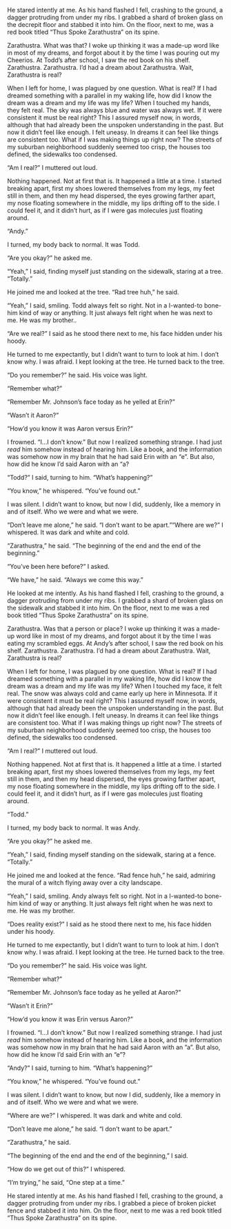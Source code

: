 He stared intently at me. As his hand flashed I fell, crashing to the ground, a dagger protruding from under my ribs. I grabbed a shard of broken glass on the decrepit floor and stabbed it into him. On the floor, next to me, was a red book titled “Thus Spoke Zarathustra” on its spine.

Zarathustra. What was that? I woke up thinking it was a made-up word like in most of my dreams, and forgot about it by the time I was pouring out my Cheerios. At Todd’s after school, I saw the red book on his shelf. Zarathustra. Zarathustra. I’d had a dream about Zarathustra. Wait, Zarathustra is real?

When I left for home, I was plagued by one question. What is real? If I had dreamed something with a parallel in my waking life, how did I know the dream was a dream and my life was my life? When I touched my hands, they felt real. The sky was always blue and water was always wet. If it were consistent it must be real right? This I assured myself now, in words, although that had already been the unspoken understanding in the past. But now it didn’t feel like enough. I felt uneasy. In dreams it can feel like things are consistent too. What if I was making things up right now? The streets of my suburban neighborhood suddenly seemed too crisp, the houses too defined, the sidewalks too condensed.

“Am I real?” I muttered out loud.

Nothing happened. Not at first that is. It happened a little at a time. I started breaking apart, first my shoes lowered themselves from my legs, my feet still in them, and then my head dispersed, the eyes growing farther apart, my nose floating somewhere in the middle, my lips drifting off to the side. I could feel it, and it didn’t hurt, as if I were gas molecules just floating around.

“Andy.”

I turned, my body back to normal. It was Todd.

“Are you okay?” he asked me.

“Yeah,” I said, finding myself just standing on the sidewalk, staring at a tree. “Totally.”

He joined me and looked at the tree. “Rad tree huh,” he said.

“Yeah,” I said, smiling. Todd always felt so right. Not in a I-wanted-to bone-him kind of way or anything. It just always felt right when he was next to me. He was my brother..

“Are we real?” I said as he stood there next to me, his face hidden under his hoody.

He turned to me expectantly, but I didn’t want to turn to look at him. I don’t know why. I was afraid. I kept looking at the tree. He turned back to the tree.

“Do you remember?” he said. His voice was light.

“Remember what?”

“Remember Mr. Johnson’s face today as he yelled at Erin?”

“Wasn’t it Aaron?”

“How’d you know it was Aaron versus Erin?”

I frowned. “I…I don’t know.” But now I realized something strange. I had just *read* him somehow instead of hearing him. Like a book, and the information was somehow now in my brain that he had said Erin with an “e”. But also, how did he know I’d said Aaron with an “a?

“Todd?” I said, turning to him. “What’s happening?”

“You know,” he whispered. “You’ve found out.”

I was silent. I didn’t want to know, but now I did, suddenly, like a memory in and of itself. Who we were and what we were.

“Don’t leave me alone,” he said. “I don’t want to be apart.”“Where are we?” I whispered. It was dark and white and cold.

“Zarathustra,” he said. “The beginning of the end and the end of the beginning.”

“You’ve been here before?” I asked.

“We have,” he said. “Always we come this way.”

He looked at me intently. As his hand flashed I fell, crashing to the ground, a dagger protruding from under my ribs. I grabbed a shard of broken glass on the sidewalk and stabbed it into him. On the floor, next to me was a red book titled “Thus Spoke Zarathustra” on its spine.

Zarathustra. Was that a person or place? I woke up thinking it was a made-up word like in most of my dreams, and forgot about it by the time I was eating my scrambled eggs. At Andy’s after school, I saw the red book on his shelf. Zarathustra. Zarathustra. I’d had a dream about Zarathustra. Wait, Zarathustra is real?

When I left for home, I was plagued by one question. What is real? If I had dreamed something with a parallel in my waking life, how did I know the dream was a dream and my life was my life? When I touched my face, it felt real. The snow was always cold and came early up here in Minnesota. If it were consistent it must be real right? This I assured myself now, in words, although that had already been the unspoken understanding in the past. But now it didn’t feel like enough. I felt uneasy. In dreams it can feel like things are consistent too. What if I was making things up right now? The streets of my suburban neighborhood suddenly seemed too crisp, the houses too defined, the sidewalks too condensed.

“Am I real?” I muttered out loud.

Nothing happened. Not at first that is. It happened a little at a time. I started breaking apart, first my shoes lowered themselves from my legs, my feet still in them, and then my head dispersed, the eyes growing farther apart, my nose floating somewhere in the middle, my lips drifting off to the side. I could feel it, and it didn’t hurt, as if I were gas molecules just floating around.

“Todd.”

I turned, my body back to normal. It was Andy.

“Are you okay?” he asked me.

“Yeah,” I said, finding myself standing on the sidewalk, staring at a fence. “Totally.”

He joined me and looked at the fence. “Rad fence huh,” he said, admiring the mural of a witch flying away over a city landscape.

“Yeah,” I said, smiling. Andy always felt so right. Not in a I-wanted-to bone-him kind of way or anything. It just always felt right when he was next to me. He was my brother.

“Does reality exist?” I said as he stood there next to me, his face hidden under his hoody.

He turned to me expectantly, but I didn’t want to turn to look at him. I don’t know why. I was afraid. I kept looking at the tree. He turned back to the tree.

“Do you remember?” he said. His voice was light.

“Remember what?”

“Remember Mr. Johnson’s face today as he yelled at Aaron?”

“Wasn’t it Erin?”

“How’d you know it was Erin versus Aaron?”

I frowned. “I…I don’t know.” But now I realized something strange. I had just *read* him somehow instead of hearing him. Like a book, and the information was somehow now in my brain that he had said Aaron with an ”a”. But also, how did he know I’d said Erin with an “e”?

“Andy?” I said, turning to him. “What’s happening?”

“You know,” he whispered. “You’ve found out.”

I was silent. I didn’t want to know, but now I did, suddenly, like a memory in and of itself. Who we were and what we were.

“Where are we?” I whispered. It was dark and white and cold.

“Don’t leave me alone,” he said. “I don’t want to be apart.”

“Zarathustra,” he said.

“The beginning of the end and the end of the beginning,” I said.

“How do we get out of this?” I whispered.

“I’m trying,” he said, “One step at a time.”

He stared intently at me. As his hand flashed I fell, crashing to the ground, a dagger protruding from under my ribs. I grabbed a piece of broken picket fence and stabbed it into him. On the floor, next to me was a red book titled “Thus Spoke Zarathustra” on its spine.